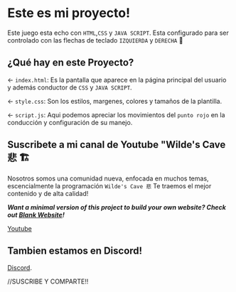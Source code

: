 # Este es mi proyecto!

Este juego esta echo con `HTML`,`CSS` y `JAVA SCRIPT`. Esta configurado para ser controlado con las flechas de teclado `IZQUIERDA` y `DERECHA` 🦄

## ¿Qué hay en este Proyecto?

← `index.html`: Es la pantalla que aparece en la página principal del usuario y además conductor de `CSS` y `JAVA SCRIPT`.

← `style.css`:  Son los estilos, margenes, colores y tamaños de la plantilla.

← `script.js`: Aqui podemos apreciar los movimientos del `punto rojo` en la conducción y configuración de su manejo.

## Suscribete a mi canal de Youtube "Wilde's Cave 悲 🏗️

Nosotros somos una comunidad nueva, enfocada en muchos temas, escencialmente la programación `Wilde's Cave 悲` Te traemos el mejor contenido y de alta calidad!

___Want a minimal version of this project to build your own website? Check out [Blank Website](https://glitch.com/edit/#!/remix/glitch-blank-website)!___

[Youtube](https://www.youtube.com/channel/UCNMzB7x-dytJ300hKYiQDPg)

## Tambien estamos en Discord!

[Discord](https://discord.com/invite/XR7B4a7Ptq).

//SUSCRIBE Y COMPARTE!!
